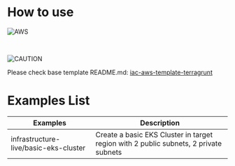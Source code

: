 # How to use

![AWS](https://img.shields.io/badge/Amazon_AWS-232F3E?style=for-the-badge&logo=amazon-aws&logoColor=white)

<br />

![CAUTION](https://img.shields.io/static/v1?label=CAUTION&message=These%20Examples%20may%20create%20AWS%20Resources%20which%20can%20cost%20money&style=for-the-badge&labelColor=red&color=black)

Please check base template README.md: [iac-aws-template-terragrunt](https://github.com/p-le/iac-aws-template-terragrunt)

# Examples List

| Examples                              | Description                                                                          |
| ------------------------------------- | ------------------------------------------------------------------------------------ |
| infrastructure-live/basic-eks-cluster | Create a basic EKS Cluster in target region with 2 public subnets, 2 private subnets |
